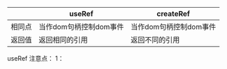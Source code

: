 
|  | useRef |createRef |
|--|--|--|
| 相同点 | 当作dom句柄控制dom事件 |当作dom句柄控制dom事件|
|返回值|返回相同的引用|返回不同的引用|


useRef 注意点：
1： 

<!--stackedit_data:
eyJoaXN0b3J5IjpbLTM3ODA2NDI4Ml19
-->